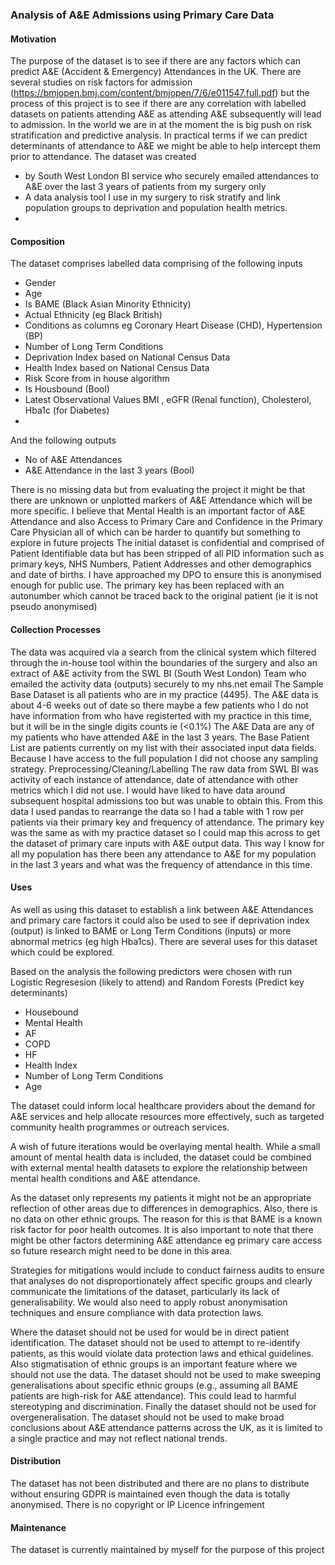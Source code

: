 ### Analysis of A&E Admissions using Primary Care Data

#### Motivation

The purpose of the dataset is to see if there are any factors which can predict A&E (Accident & Emergency) Attendances in the UK. There are several studies on risk factors for admission (https://bmjopen.bmj.com/content/bmjopen/7/6/e011547.full.pdf) but the process of this project is to see if there are any correlation with labelled datasets on patients attending A&E as attending A&E subsequently will lead to admission. In the world we are in at the moment the is big push on risk stratification and predictive analysis. In practical terms if we can predict determinants of attendance to A&E we might be able to help intercept them prior to attendance.
The dataset was created 
-	by South West London BI service who securely emailed attendances to A&E over the last 3 years of patients from my surgery only
-	A data analysis tool I use in my surgery to risk stratify and link population groups to deprivation and population health metrics.
- 
#### Composition
The dataset comprises labelled data comprising of the following inputs
-	Gender
-	Age
-	Is BAME (Black Asian Minority Ethnicity)
-	Actual Ethnicity (eg Black British)
-	Conditions as columns eg Coronary Heart Disease (CHD), Hypertension (BP)
-	Number of Long Term Conditions
-	Deprivation Index based on National Census Data
-	Health Index based on National Census Data
-	Risk Score from in house algorithm
-	Is Housbound (Bool)
-	Latest Observational Values BMI , eGFR (Renal function), Cholesterol, Hba1c (for Diabetes)
- 
And the following outputs
-	No of A&E Attendances
-	A&E Attendance in the last 3 years (Bool)

There is no missing data but from evaluating the project it might be that there are unknown or unplotted markers of A&E Attendance which will be more specific. I believe that Mental Health is an important factor of A&E Attendance and also Access to Primary Care and Confidence in the Primary Care Physician all of which can be harder to quantify but something to explore in future projects
The initial dataset is confidential and comprised of Patient Identifiable data but has been stripped of all PID information such as primary keys, NHS Numbers, Patient Addresses and other demographics and date of births. I have approached my DPO to ensure this is anonymised enough for public use. The primary key has been replaced with an autonumber which cannot be traced back to the original patient (ie it is not pseudo anonymised)

#### Collection Processes
The data was acquired via a search from the clinical system which filtered through the in-house tool within the boundaries of the surgery and also an extract of A&E activity from the SWL BI (South West London) Team who emailed the activity data (outputs) securely to my nhs.net email
The Sample Base Dataset is all patients who are in my practice (4495). The A&E data is about 4-6 weeks out of date so there maybe a few patients who I do not have information from who have registerted with my practice in this time, but it will be in the single digits counts ie (<0.1%)
The A&E Data are any of my patients who have attended A&E in the last 3 years. The Base Patient List are patients currently on my list with their associated input data fields. Because I have access to the full population I did not choose any sampling strategy.
Preprocessing/Cleaning/Labelling
The raw data from SWL BI was activity of each instance of attendance, date of attendance with other metrics which I did not use. I would have liked to have data around subsequent hospital admissions too but was unable to obtain this.
From this data I used pandas to rearrange the data so I had a table with 1 row per patients via their primary key and frequency of attendance. The primary key was the same as with my practice dataset so I could map this across to get the dataset of primary care inputs with A&E output data. This way I know for all my population has there been any attendance to A&E for my population in the last 3 years and what was the frequency of attendance in this time.

#### Uses
As well as using this dataset to establish a link between A&E Attendances and primary care factors it could also be used to see if deprivation index (output) is linked to BAME or Long Term Conditions (inputs) or more abnormal metrics (eg high Hba1cs). There are several uses for this dataset which could be explored.

Based on the analysis the following predictors were chosen with run Logistic Regresesion (likely to attend) and Random Forests (Predict key determinants)
- Housebound
- Mental Health
- AF
- COPD
- HF
- Health Index
- Number of Long Term Conditions
- Age


The dataset could inform local healthcare providers about the demand for A&E services and help allocate resources more effectively, such as targeted community health programmes or outreach services.

A wish of future iterations would be overlaying mental health. While a small amount of mental health data is included, the dataset could be combined with external mental health datasets to explore the relationship between mental health conditions and A&E attendance.

As the dataset only represents my patients it might not be an appropriate reflection of other areas due to differences in demographics.  Also, there is no data on other ethnic groups. The reason for this is that BAME is a known risk factor for poor health outcomes. It is also important to note that there might be other factors determining A&E attendance eg primary care access so future research might need to be done in this area. 

Strategies for mitigations would include to conduct fairness audits to ensure that analyses do not disproportionately affect specific groups and clearly communicate the limitations of the dataset, particularly its lack of generalisability. We would also need to apply robust anonymisation techniques and ensure compliance with data protection laws.

Where the dataset should not be used for would be in direct patient identification. The dataset should not be used to attempt to re-identify patients, as this would violate data protection laws and ethical guidelines. Also stigmatisation of ethnic groups is an important feature where we should not use the data. The dataset should not be used to make sweeping generalisations about specific ethnic groups (e.g., assuming all BAME patients are high-risk for A&E attendance). This could lead to harmful stereotyping and discrimination. Finally the dataset should not be used for overgeneralisation. The dataset should not be used to make broad conclusions about A&E attendance patterns across the UK, as it is limited to a single practice and may not reflect national trends.

#### Distribution
The dataset has not been distributed and there are no plans to distribute without ensuring GDPR is maintained even though the data is totally anonymised. There is no copyright or IP Licence infringement

#### Maintenance
The dataset is currently maintained by myself for the purpose of this project
